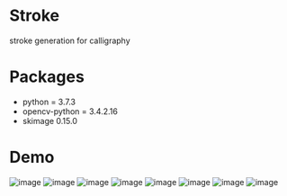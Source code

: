# Stroke
stroke generation for calligraphy

# Packages
- python = 3.7.3
- opencv-python = 3.4.2.16
- skimage 0.15.0

# Demo
![image](https://github.com/yrims/stroke/blob/master/img/%E6%B0%B8_01.jpg)
![image](https://github.com/yrims/stroke/blob/master/img/%E6%B0%B8_02.jpg)
![image](https://github.com/yrims/stroke/blob/master/img/%E6%B0%B8_03.jpg)
![image](https://github.com/yrims/stroke/blob/master/img/%E6%B0%B8_04.jpg)
![image](https://github.com/yrims/stroke/blob/master/img/%E6%B0%B8_05.jpg)
![image](https://github.com/yrims/stroke/blob/master/img/%E6%B0%B8_06.jpg)
![image](https://github.com/yrims/stroke/blob/master/img/%E6%B0%B8_07.jpg)
![image](https://github.com/yrims/stroke/blob/master/img/%E6%B0%B8_08.jpg)
